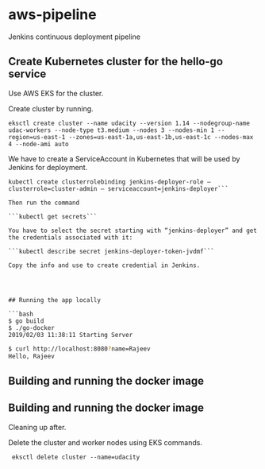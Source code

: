 # aws-pipeline
Jenkins continuous deployment pipeline

## Create Kubernetes cluster for the hello-go service
Use AWS EKS for the cluster.

Create cluster by running.

```eksctl create cluster --name udacity --version 1.14 --nodegroup-name udac-workers --node-type t3.medium --nodes 3 --nodes-min 1 --region=us-east-1 --zones=us-east-1a,us-east-1b,us-east-1c --nodes-max 4 --node-ami auto ```

We have to create a ServiceAccount in Kubernetes that will be used by Jenkins for deployment.

```kubectl create sa jenkins-deployer
kubectl create clusterrolebinding jenkins-deployer-role — clusterrole=cluster-admin — serviceaccount=jenkins-deployer```

Then run the command

```kubectl get secrets```

You have to select the secret starting with “jenkins-deployer” and get the credentials associated with it:

```kubectl describe secret jenkins-deployer-token-jvdmf```

Copy the info and use to create credential in Jenkins.




## Running the app locally

```bash
$ go build
$ ./go-docker
2019/02/03 11:38:11 Starting Server
```

```bash
$ curl http://localhost:8080?name=Rajeev
Hello, Rajeev
```

## Building and running the docker image

## Building and running the docker image
Cleaning up after.

Delete the cluster and worker nodes using EKS commands.

```  eksctl delete cluster --name=udacity ```
